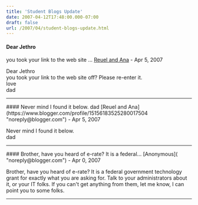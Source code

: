 ```yaml
---
title: 'Student Blogs Update'
date: 2007-04-12T17:48:00.000-07:00
draft: false
url: /2007/04/student-blogs-update.html
---
```


#### Dear Jethro  
you took your link to the web site ...
[Reuel and Ana](https://www.blogger.com/profile/15156183525280017504 "noreply@blogger.com") - <time datetime="2007-04-13T02:27:00.000-07:00">Apr 5, 2007</time>

Dear Jethro  
you took your link to the web site off? Please re-enter it.  
love  
dad
<hr />
#### Never mind I found it below.  
dad
[Reuel and Ana](https://www.blogger.com/profile/15156183525280017504 "noreply@blogger.com") - <time datetime="2007-04-13T02:29:00.000-07:00">Apr 5, 2007</time>

Never mind I found it below.  
dad
<hr />
#### Brother, have you heard of e-rate? It is a federal...
[Anonymous]( "noreply@blogger.com") - <time datetime="2007-04-15T22:41:00.000-07:00">Apr 0, 2007</time>

Brother, have you heard of e-rate? It is a federal government technology grant for exactly what you are asking for. Talk to your administrators about it, or your IT folks. If you can't get anything from them, let me know, I can point you to some folks.
<hr />

